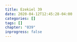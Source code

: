 ```yaml
---
title: Ezekiel 39
date: 2020-04-12T12:45:28-04:00
categories: []
tags: []
chapter: "039"
inprogress: false
---
```


